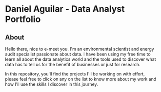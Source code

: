 # Daniel Aguilar - Data Analyst Portfolio
## About

Hello there, nice to e-meet you. I'm an environmental scientist and energy audit specialist passionate about data. I have been using my free time to learn all about the data analytics world and the tools used to discover what data has to tell us for the benefit of businesses or just for research. 

In this repository, you'll find the projects I'll be working on with effort, please feel free to click on any on the list to know more about my work and how I'll use the skills I discover in this journey.
